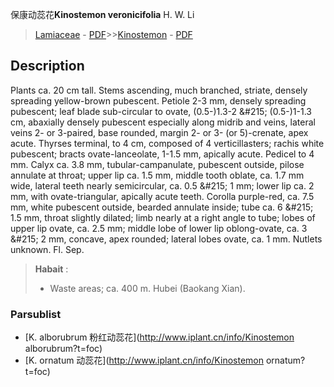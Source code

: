 保康动蕊花**Kinostemon veronicifolia** H. W. Li

> [Lamiaceae](http://www.iplant.cn/info/Lamiaceae?t=foc) - [PDF](http://www.iplant.cn/foc/pdf/Lamiaceae.pdf)>>[Kinostemon](http://www.iplant.cn/info/Kinostemon?t=foc) - [PDF](http://www.iplant.cn/foc/pdf/Kinostemon.pdf)

## Description

Plants ca. 20 cm tall. Stems ascending, much branched, striate, densely spreading yellow-brown pubescent. Petiole 2-3 mm, densely spreading pubescent; leaf blade sub-circular to ovate, (0.5-)1.3-2 &amp;#215; (0.5-)1-1.3 cm, abaxially densely pubescent especially along midrib and veins, lateral veins 2- or 3-paired, base rounded, margin 2- or 3- (or 5)-crenate, apex acute. Thyrses terminal, to 4 cm, composed of 4 verticillasters; rachis white pubescent; bracts ovate-lanceolate, 1-1.5 mm, apically acute. Pedicel to 4 mm. Calyx ca. 3.8 mm, tubular-campanulate, pubescent outside, pilose annulate at throat; upper lip ca. 1.5 mm, middle tooth oblate, ca. 1.7 mm wide, lateral teeth nearly semicircular, ca. 0.5 &amp;#215; 1 mm; lower lip ca. 2 mm, with ovate-triangular, apically acute teeth. Corolla purple-red, ca. 7.5 mm, white pubescent outside, bearded annulate inside; tube ca. 6 &amp;#215; 1.5 mm, throat slightly dilated; limb nearly at a right angle to tube; lobes of upper lip ovate, ca. 2.5 mm; middle lobe of lower lip oblong-ovate, ca. 3 &amp;#215; 2 mm, concave, apex rounded; lateral lobes ovate, ca. 1 mm. Nutlets unknown. Fl. Sep.

> **Habait** : 
>* Waste areas; ca. 400 m. Hubei (Baokang Xian).

### Parsublist

* [K.  alborubrum  粉红动蕊花](http://www.iplant.cn/info/Kinostemon alborubrum?t=foc)
* [K.  ornatum  动蕊花](http://www.iplant.cn/info/Kinostemon ornatum?t=foc)
